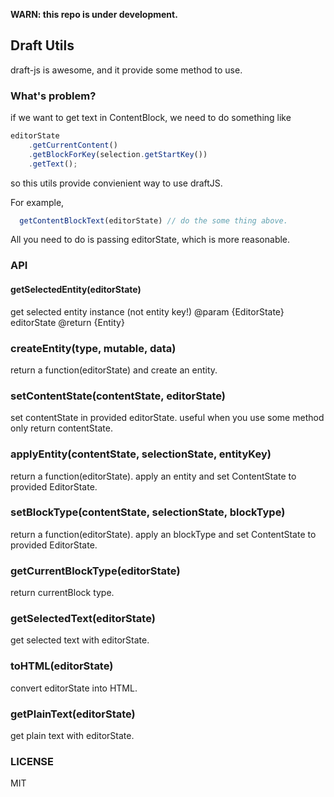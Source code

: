 **WARN: this repo is under development.**

## Draft Utils

draft-js is awesome, and it provide some method to use.


### What's problem?

if we want to get text in ContentBlock, we need to do something like

```javascript
editorState
    .getCurrentContent()
    .getBlockForKey(selection.getStartKey())
    .getText();
```

so this utils provide convienient way to use draftJS.

For example,

```javascript
  getContentBlockText(editorState) // do the some thing above.
```

All you need to do is passing editorState, which is more reasonable.

### API

#### getSelectedEntity(editorState)

get selected entity instance (not entity key!)
 @param  {EditorState} editorState
 @return {Entity}

### createEntity(type, mutable, data)

return a function(editorState) and create an entity.

### setContentState(contentState, editorState)

set contentState in provided editorState. useful when you use some method only return contentState.


### applyEntity(contentState, selectionState, entityKey)

return a function(editorState). apply an entity and set ContentState to provided EditorState.

### setBlockType(contentState, selectionState, blockType)

return a function(editorState). apply an blockType and set ContentState to provided EditorState.

### getCurrentBlockType(editorState)

return currentBlock type.

### getSelectedText(editorState)

get selected text with editorState.


### toHTML(editorState)

convert editorState into HTML.

### getPlainText(editorState)

get plain text with editorState.


### LICENSE

MIT
